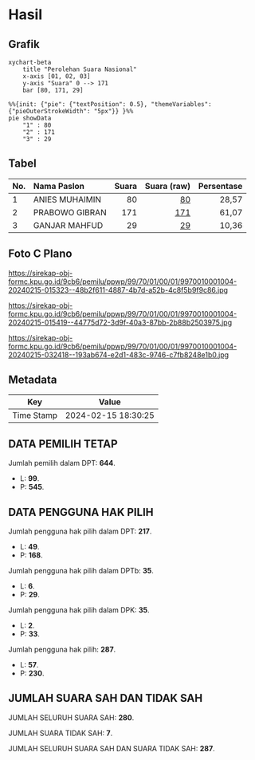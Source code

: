 # Hasil

## Grafik

```mermaid
xychart-beta
    title "Perolehan Suara Nasional"
    x-axis [01, 02, 03]
    y-axis "Suara" 0 --> 171
    bar [80, 171, 29]
```

```mermaid
%%{init: {"pie": {"textPosition": 0.5}, "themeVariables": {"pieOuterStrokeWidth": "5px"}} }%%
pie showData
    "1" : 80
    "2" : 171
    "3" : 29
```

## Tabel

| No. | Nama Paslon    | Suara | Suara (raw) | Persentase |
|:--- |:-------------- | -----:| -----------:| ----------:|
| 1   | ANIES MUHAIMIN | 80    | [80][p-1]   | 28,57      |
| 2   | PRABOWO GIBRAN | 171   | [171][p-2]  | 61,07      |
| 3   | GANJAR MAHFUD  | 29    | [29][p-3]   | 10,36      |


[p-1]: https://github.com/gigit-pemilu/pemilu-2024/blob/main/pilpres/hitung-suara/sub/99-luar-negeri/sub/70-manama-bahrain/sub/01-manama-bahrain/sub/0001-manama-bahrain/sub/004-tps-003/sub/paslon-1.txt
[p-2]: https://github.com/gigit-pemilu/pemilu-2024/blob/main/pilpres/hitung-suara/sub/99-luar-negeri/sub/70-manama-bahrain/sub/01-manama-bahrain/sub/0001-manama-bahrain/sub/004-tps-003/sub/paslon-2.txt
[p-3]: https://github.com/gigit-pemilu/pemilu-2024/blob/main/pilpres/hitung-suara/sub/99-luar-negeri/sub/70-manama-bahrain/sub/01-manama-bahrain/sub/0001-manama-bahrain/sub/004-tps-003/sub/paslon-3.txt

## Foto C Plano

https://sirekap-obj-formc.kpu.go.id/9cb6/pemilu/ppwp/99/70/01/00/01/9970010001004-20240215-015323--48b2f611-4887-4b7d-a52b-4c8f5b9f9c86.jpg

https://sirekap-obj-formc.kpu.go.id/9cb6/pemilu/ppwp/99/70/01/00/01/9970010001004-20240215-015419--44775d72-3d9f-40a3-87bb-2b88b2503975.jpg

https://sirekap-obj-formc.kpu.go.id/9cb6/pemilu/ppwp/99/70/01/00/01/9970010001004-20240215-032418--193ab674-e2d1-483c-9746-c7fb8248e1b0.jpg


## Metadata

| Key        | Value               |
| ---------- | ------------------- |
| Time Stamp | 2024-02-15 18:30:25 |


## DATA PEMILIH TETAP

Jumlah pemilih dalam DPT: **644**.
 * L: **99**.
 * P: **545**.

## DATA PENGGUNA HAK PILIH

Jumlah pengguna hak pilih dalam DPT: **217**.
 * L: **49**.
 * P: **168**.

Jumlah pengguna hak pilih dalam DPTb: **35**.
 * L: **6**.
 * P: **29**.

Jumlah pengguna hak pilih dalam DPK: **35**.
 * L: **2**.
 * P: **33**.

Jumlah pengguna hak pilih: **287**.
 * L: **57**.
 * P: **230**.

## JUMLAH SUARA SAH DAN TIDAK SAH

JUMLAH SELURUH SUARA SAH: **280**.

JUMLAH SUARA TIDAK SAH: **7**.

JUMLAH SELURUH SUARA SAH DAN SUARA TIDAK SAH: **287**.


